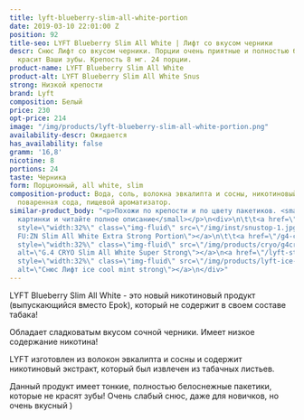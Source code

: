 ```yaml
---
title: lyft-blueberry-slim-all-white-portion
date: 2019-03-10 22:01:00 Z
position: 92
title-seo: LYFT Blueberry Slim All White | Лифт со вкусом черники
descr: Снюс Лифт со вкусом черники. Порции очень приятные и полностью белые, что не
  красит Ваши зубы. Крепость 8 мг. 24 порции.
product-name: LYFT Blueberry Slim All White
product-alt: LYFT Blueberry Slim All White Snus
strong: Низкой крепости
brand: Lyft
composition: Белый
price: 230
opt-price: 214
image: "/img/products/lyft-blueberry-slim-all-white-portion.png"
availability-descr: Ожидается
has_availability: false
gramm: '16,8'
nicotine: 8
portions: 24
taste: Черника
form: Порционный, all white, slim
composition-product: Вода, соль, волокна эвкалипта и сосны, никотиновый экстракт,
  поваренная сода, пищевой ароматизатор.
similar-product_body: "<p>Похожи по крепости и по цвету пакетиков. <small>Жмите на
  картинки и читайте полное описание</small></p>\n<div>\n\t\t<a href=\"/general-g4-slim-apple-white\"><img
  style=\"width:32%\" class=\"img-fluid\" src=\"/img/inst/snustop-1.jpg\" alt=\"G.4
  FU:ZN Slim All White Extra Strong Portion\"></a>\n\t\t<a href=\"/g4-cryo-slim-all-white-super-strong\"><img
  style=\"width:32%\" class=\"img-fluid\" src=\"/img/products/cryo/g4cryo-snus.jpg\"
  alt=\"G.4 CRYO Slim All White Super Strong\"></a>\n<a href=\"/lyft-strong-ice-cool-mint-slim-all-white\"><img
  style=\"width:32%\" class=\"img-fluid\" src=\"/img/products/lyft-ice-cool-mint/lyft-ice-cool-mint.JPG\"
  alt=\"Снюс Лифт ice cool mint strong\"></a>\n</div>"
---
```


LYFT Blueberry Slim All White - это новый никотиновый продукт (выпускающийся вместо Epok), который не содержит в своем составе табака!

Обладает сладковатым вкусом сочной черники. Имеет низкое содержание никотина!

LYFT изготовлен из волокон эвкалипта и сосны и содержит никотиновый экстракт, который был извлечен из табачных листьев.

Данный продукт имеет тонкие, полностью белоснежные пакетики, которые не красят зубы!
Очень слабый снюс, даже для новичков, но очень вкусный )